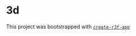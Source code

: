 # 3d

This project was bootstrapped with [`create-r3f-app`](https://github.com/utsuboco/create-r3f-app)